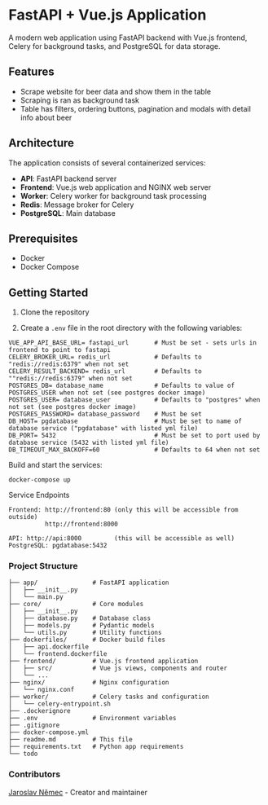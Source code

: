 # FastAPI + Vue.js Application

A modern web application using FastAPI backend with Vue.js frontend, Celery for background tasks, and PostgreSQL for data storage.

## Features
- Scrape website for beer data and show them in the table
- Scraping is ran as background task
- Table has filters, ordering buttons, pagination and modals with detail info about beer

## Architecture

The application consists of several containerized services:

- **API**: FastAPI backend server
- **Frontend**: Vue.js web application and NGINX web server
- **Worker**: Celery worker for background task processing
- **Redis**: Message broker for Celery
- **PostgreSQL**: Main database

## Prerequisites

- Docker
- Docker Compose

## Getting Started

1. Clone the repository

2. Create a `.env` file in the root directory with the following variables:
```
VUE_APP_API_BASE_URL= fastapi_url       # Must be set - sets urls in frontend to point to fastapi
CELERY_BROKER_URL= redis_url            # Defaults to "redis://redis:6379" when not set
CELERY_RESULT_BACKEND= redis_url        # Defaults to ""redis://redis:6379" when not set
POSTGRES_DB= database_name              # Defaults to value of POSTGRES_USER when not set (see postgres docker image)
POSTGRES_USER= database_user            # Defaults to "postgres" when not set (see postgres docker image)
POSTGRES_PASSWORD= database_password    # Must be set
DB_HOST= pgdatabase                     # Must be set to name of database service ("pgdatabase" with listed yml file)
DB_PORT= 5432                           # Must be set to port used by database service (5432 with listed yml file)
DB_TIMEOUT_MAX_BACKOFF=60               # Defaults to 64 when not set
```

Build and start the services:
```
docker-compose up
```

Service Endpoints
```
Frontend: http://frontend:80 (only this will be accessible from outside)
          http://frontend:8000

API: http://api:8000         (this will be accessible as well)
PostgreSQL: pgdatabase:5432
```

### Project Structure
```
├── app/               # FastAPI application
│   ├── __init__.py
│   └── main.py
├── core/              # Core modules
│   ├── __init__.py
│   ├── database.py    # Database class
│   ├── models.py      # Pydantic models
│   └── utils.py       # Utility functions
├── dockerfiles/       # Docker build files
│   ├── api.dockerfile
│   └── frontend.dockerfile
├── frontend/          # Vue.js frontend application
│   ├── src/           # Vue js views, components and router
│   └── ...
├── nginx/             # Nginx configuration
│   └── nginx.conf
├── worker/            # Celery tasks and configuration
│   └── celery-entrypoint.sh
├── .dockerignore
├── .env               # Environment variables
├── .gitignore
├── docker-compose.yml
├── readme.md          # This file
├── requirements.txt   # Python app requirements
└── todo
```
### Contributors
[Jaroslav Němec](https://github.com/jnemec91) - Creator and maintainer

